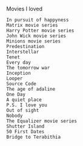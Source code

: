 Movies I loved

    In pursuit of happyness
    Matrix movie series
    Harry Potter movie series
    John Wick movie series 
    Minions movie series
    Predestination
    Interstellar
    Tenet
    Every day
    The tomorrow war
    Inception
    Looper
    Source Code
    The age of adaline
    One Day
    A quiet place
    P.S. I love you
    Out of sight 
    Nobody
    The Equalizer movie series 
    Shutter Island 
    50 First Dates
    Bridge to Terabithia 
